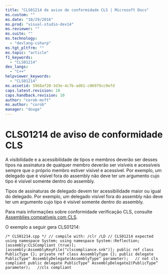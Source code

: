 ```yaml
---
title: "CLS01214 de aviso de conformidade CLS | Microsoft Docs"
ms.custom: ""
ms.date: "10/29/2016"
ms.prod: "visual-studio-dev14"
ms.reviewer: ""
ms.suite: ""
ms.technology: 
  - "devlang-csharp"
ms.tgt_pltfrm: ""
ms.topic: "article"
f1_keywords: 
  - "CLS01214"
dev_langs: 
  - "C++"
helpviewer_keywords: 
  - "CLS01214"
ms.assetid: 5968af20-3d3e-4c7b-ad61-c06979cc9efd
caps.latest.revision: 10
caps.handback.revision: 10
author: "corob-msft"
ms.author: "corob"
manager: "douge"
---
```

# CLS01214 de aviso de conformidade CLS
A visibilidade e a acessibilidade de tipos e membros deverão ser desses tipos na assinatura de qualquer membro deverão ser visíveis e acessíveis sempre que o próprio membro estiver visível e acessível. Por exemplo, um delegado que é visível fora do assembly não deve ter um argumento cujo tipo é visível somente dentro do assembly.  
  
 Tipos de assinaturas de delegado devem ter acessibilidade maior ou igual do delegado.  Por exemplo, um delegado visível fora do assembly não deve ter um argumento cujo tipo é visível somente dentro do assembly.  
  
 Para mais informações sobre conformidade verificação CLS, consulte [Assemblies compatíveis com CLS](http://msdn.microsoft.com/pt-br/3320b57e-ea55-4697-a17d-f509a36a3c93).  
  
 O exemplo a seguir gera CLS01214:  
  
```  
/* CLS01214.cpp */ // compile with: /clr /LD // CLS01214 expected using namespace System; using namespace System::Reflection; [assembly:CLSCompliant (true)]; [assembly:AssemblyKeyFile("clscompliance.snk")]; public ref class PublicType {}; private ref class AssemblyType {}; public delegate PublicType^ AssemblyDelegate(AssemblyType^ parameter);   // not cls compliant public delegate PublicType^ AssemblyDelegate2(PublicType^ parameter);   //cls compliant  
```